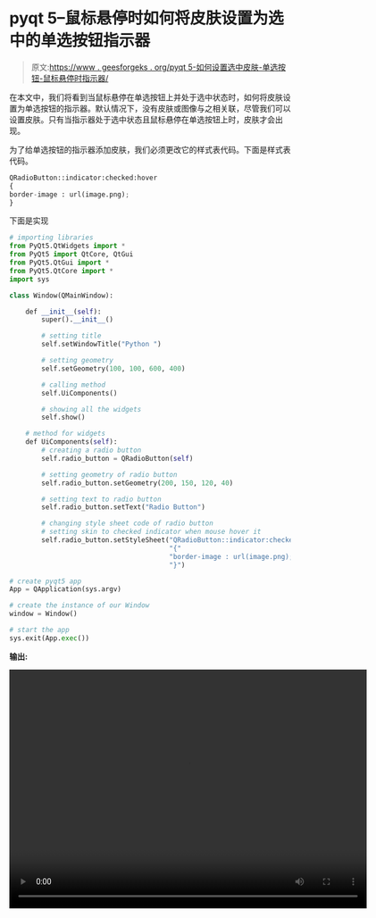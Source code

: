 # pyqt 5–鼠标悬停时如何将皮肤设置为选中的单选按钮指示器

> 原文:[https://www . geesforgeks . org/pyqt 5-如何设置选中皮肤-单选按钮-鼠标悬停时指示器/](https://www.geeksforgeeks.org/pyqt5-how-to-set-skin-to-checked-radiobutton-indicator-when-mouse-hover/)

在本文中，我们将看到当鼠标悬停在单选按钮上并处于选中状态时，如何将皮肤设置为单选按钮的指示器。默认情况下，没有皮肤或图像与之相关联，尽管我们可以设置皮肤。只有当指示器处于选中状态且鼠标悬停在单选按钮上时，皮肤才会出现。

为了给单选按钮的指示器添加皮肤，我们必须更改它的样式表代码。下面是样式表代码。

```py
QRadioButton::indicator:checked:hover
{
border-image : url(image.png);
}

```

下面是实现

```py
# importing libraries
from PyQt5.QtWidgets import * 
from PyQt5 import QtCore, QtGui
from PyQt5.QtGui import * 
from PyQt5.QtCore import * 
import sys

class Window(QMainWindow):

    def __init__(self):
        super().__init__()

        # setting title
        self.setWindowTitle("Python ")

        # setting geometry
        self.setGeometry(100, 100, 600, 400)

        # calling method
        self.UiComponents()

        # showing all the widgets
        self.show()

    # method for widgets
    def UiComponents(self):
        # creating a radio button
        self.radio_button = QRadioButton(self)

        # setting geometry of radio button
        self.radio_button.setGeometry(200, 150, 120, 40)

        # setting text to radio button
        self.radio_button.setText("Radio Button")

        # changing style sheet code of radio button
        # setting skin to checked indicator when mouse hover it
        self.radio_button.setStyleSheet("QRadioButton::indicator:checked:hover"
                                        "{"
                                        "border-image : url(image.png);"
                                        "}")

# create pyqt5 app
App = QApplication(sys.argv)

# create the instance of our Window
window = Window()

# start the app
sys.exit(App.exec())
```

**输出:**

<video class="wp-video-shortcode" id="video-396063-1" width="640" height="428" preload="metadata" controls=""><source type="video/mp4" src="https://media.geeksforgeeks.org/wp-content/uploads/20200408020405/Python-08-04-2020-02_03_26.mp4?_=1">[https://media.geeksforgeeks.org/wp-content/uploads/20200408020405/Python-08-04-2020-02_03_26.mp4](https://media.geeksforgeeks.org/wp-content/uploads/20200408020405/Python-08-04-2020-02_03_26.mp4)</video>